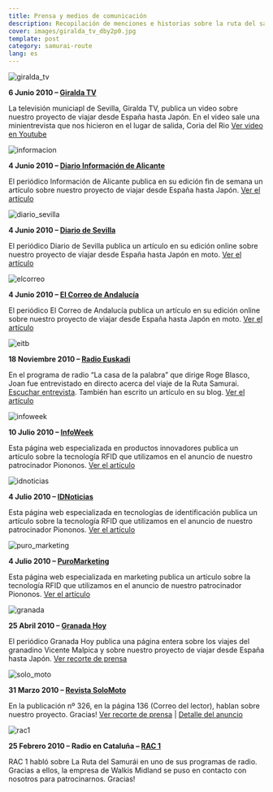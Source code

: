 ```yaml
---
title: Prensa y medios de comunicación
description: Recopilación de menciones e historias sobre la ruta del samurái en los medios
cover: images/giralda_tv_dby2p0.jpg
template: post
category: samurai-route
lang: es
---
```


![giralda_tv](/blog/prensa-y-medios-de-comunicacion/images/giralda_tv_dby2p0.jpg)

**6 Junio 2010 – [Giralda TV](http://www.giraldatv.es)**

La televisión municiapl de Sevilla, Giralda TV, publica un video sobre nuestro proyecto de viajar desde España hasta Japón. En el video sale una minientrevista que nos hicieron en el lugar de salida, Coria del Rio [Ver video en Youtube](http://www.youtube.com/watch?v=mDsD1S7m3_A "Ver recorte de prensa")

![informacion](/blog/prensa-y-medios-de-comunicacion/images/informacion.jpg)

**4 Junio 2010 – [Diario Información de Alicante](http://www.diarioinformacion.es)**

El periódico Información de Alicante publica en su edición fin de semana un artículo sobre nuestro proyecto de viajar desde España hasta Japón. [Ver el artículo](http://www.diarioinformacion.com/fin-semana/2010/05/31/a-fondo/reportajes/ruta-samurai/5365.html "Ver el artículo")

![diario_sevilla](/blog/prensa-y-medios-de-comunicacion/images/diario_sevilla.jpg)

**4 Junio 2010 – [Diario de Sevilla](http://www.diariodesevilla.es)**

El periódico Diario de Sevilla publica un artículo en su edición online sobre nuestro proyecto de viajar desde España hasta Japón en moto. [Ver el artículo](http://www.diariodesevilla.es/article/sevilla/717159/japon/gran/salto.html "Ver el artículo")

![elcorreo](/blog/prensa-y-medios-de-comunicacion/images/elcorreo.jpg)

**4 Junio 2010 – [El Correo de Andalucía](http://www.elcorreoweb.es)**

El periódico El Correo de Andalucía publica un artículo en su edición online sobre nuestro proyecto de viajar desde España hasta Japón en moto. [Ver el artículo](http://www.elcorreoweb.es/095907/samurais/dejan/coria/rio/motocicleta "Ver el artículo")

![eitb](/blog/prensa-y-medios-de-comunicacion/images/eitb.jpg)

**18 Noviembre 2010 – [Radio Euskadi](http://www.eitb.com)**

En el programa de radio “La casa de la palabra” que dirige Roge Blasco, Joan fue entrevistado en directo acerca del viaje de la Ruta Samurai. [Escuchar entrevista](/blog/prensa-y-medios-de-comunicacion/images/radio_euskadi.mp3). También han escrito un artículo en su blog. [Ver el artículo](http://www.blogseitb.com/rogeblasco/2010/11/21/joan-mira-%E2%80%9Cla-ruta-del-samurai%E2%80%9D-en-moto-desde-coria-del-rio-en-sevilla-hasta-sendai-en-japon-tras-los-pasos-de-hasekura-tsunenaga/ "Ver el artículo")

![infoweek](/blog/prensa-y-medios-de-comunicacion/images/infoweek.jpg)

**10 Julio 2010 – [InfoWeek](http://www.infoweek.biz)**

Esta página web especializada en productos innovadores publica un artículo sobre la tecnología RFID que utilizamos en el anuncio de nuestro patrocinador Piononos. [Ver el artículo](http://www.infoweek.biz/la/2010/06/los-anuncios-comienzan-a-incorporar-la-tecnologia-rfid/ "Ver el artículo")

![idnoticias](/blog/prensa-y-medios-de-comunicacion/images/idnoticias.jpg)

**4 Julio 2010 – [IDNoticias](http://www.idnoticias.com)**

Esta página web especializada en tecnologías de identificación publica un artículo sobre la tecnología RFID que utilizamos en el anuncio de nuestro patrocinador Piononos. [Ver el artículo](http://www.idnoticias.com/2010/06/14/los-anuncios-comienzan-a-incorporar-la-tecnologia-rfid "Ver el artículo")

![puro_marketing](/blog/prensa-y-medios-de-comunicacion/images/puro_marketing.jpg)

**4 Julio 2010 – [PuroMarketing](http://www.puromarketing.com)**

Esta página web especializada en marketing publica un artículo sobre la tecnología RFID que utilizamos en el anuncio de nuestro patrocinador Piononos. [ Ver el artículo](http://www.puromarketing.com/12/7418/el-marketing-ya-incorpora-tecnologia-rfid.html "Ver el artículo")

![granada](/blog/prensa-y-medios-de-comunicacion/images/granada.jpg)

**25 Abril 2010 – [Granada Hoy](http://www.granadahoy.com)**

El periódico Granada Hoy publica una página entera sobre los viajes del granadino Vicente Malpica y sobre nuestro proyecto de viajar desde España hasta Japón. [ Ver recorte de prensa](/blog/prensa-y-medios-de-comunicacion/images/diario_granada.jpg "Ver recorte de prensa")

![solo_moto](/blog/prensa-y-medios-de-comunicacion/images/solo_moto.jpg)

**31 Marzo 2010 – [Revista SoloMoto](http://www.solomoto30.com)**

En la publicación nº 326, en la página 136 (Correo del lector), hablan sobre nuestro proyecto. Gracias! [ Ver recorte de prensa](/blog/prensa-y-medios-de-comunicacion/images/solomoto_lector2.jpg "Ver recorte de prensa") | [Detalle del anuncio](/blog/prensa-y-medios-de-comunicacion/images/solomoto_lector1.jpg "Detalle del anuncio")

![rac1](/blog/prensa-y-medios-de-comunicacion/images/rac1.jpg)

**25 Febrero 2010 – Radio en Cataluña – [RAC 1](http://www.rac1.org)**

RAC 1 habló sobre La Ruta del Samurái en uno de sus programas de radio. Gracias a ellos, la empresa de Walkis Midland se puso en contacto con nosotros para patrocinarnos. Gracias!
